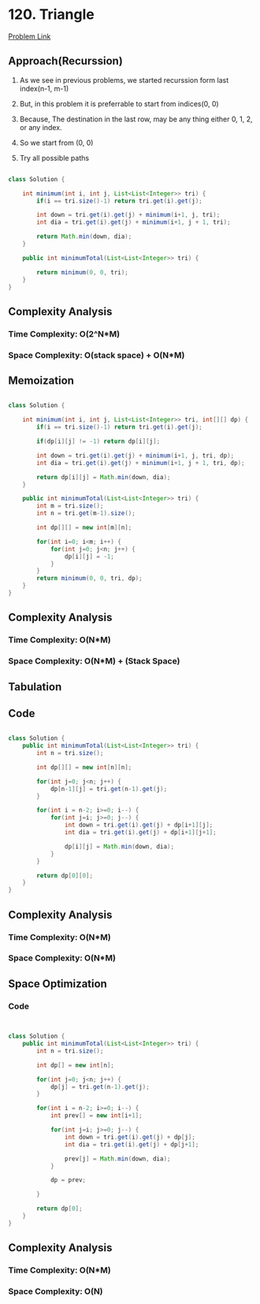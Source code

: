 # 120. Triangle

[Problem Link](https://leetcode.com/problems/triangle/description/)

## Approach(Recurssion)

1. As we see in previous problems, we started recurssion form last index(n-1, m-1)

2. But, in this problem it is preferrable to start from indices(0, 0)

3. Because, The destination in the last row, may be any thing either 0, 1, 2, or any index.

4. So we start from (0, 0)

5. Try all possible paths

```Java

class Solution {

    int minimum(int i, int j, List<List<Integer>> tri) {
        if(i == tri.size()-1) return tri.get(i).get(j);

        int down = tri.get(i).get(j) + minimum(i+1, j, tri);
        int dia = tri.get(i).get(j) + minimum(i+1, j + 1, tri);

        return Math.min(down, dia);
    }

    public int minimumTotal(List<List<Integer>> tri) {

        return minimum(0, 0, tri);
    }
}

```

## Complexity Analysis

### Time Complexity: O(2^N\*M)

### Space Complexity: O(stack space) + O(N\*M)


## Memoization

```Java

class Solution {

    int minimum(int i, int j, List<List<Integer>> tri, int[][] dp) {
        if(i == tri.size()-1) return tri.get(i).get(j);

        if(dp[i][j] != -1) return dp[i][j];

        int down = tri.get(i).get(j) + minimum(i+1, j, tri, dp);
        int dia = tri.get(i).get(j) + minimum(i+1, j + 1, tri, dp);

        return dp[i][j] = Math.min(down, dia);
    }

    public int minimumTotal(List<List<Integer>> tri) {
        int m = tri.size();
        int n = tri.get(m-1).size();

        int dp[][] = new int[m][n];

        for(int i=0; i<m; i++) {
            for(int j=0; j<n; j++) {
                dp[i][j] = -1;
            }
        }
        return minimum(0, 0, tri, dp);
    }
}

```

## Complexity Analysis

### Time Complexity: O(N\*M)

### Space Complexity: O(N\*M) + (Stack Space)




## Tabulation



## Code

```Java

class Solution {
    public int minimumTotal(List<List<Integer>> tri) {
        int n = tri.size();

        int dp[][] = new int[n][n];

        for(int j=0; j<n; j++) {
            dp[n-1][j] = tri.get(n-1).get(j);
        }

        for(int i = n-2; i>=0; i--) {
            for(int j=i; j>=0; j--) {
                int down = tri.get(i).get(j) + dp[i+1][j];
                int dia = tri.get(i).get(j) + dp[i+1][j+1];

                dp[i][j] = Math.min(down, dia);
            }
        }

        return dp[0][0];
    }
}

```

## Complexity Analysis

### Time Complexity: O(N*M)

### Space Complexity: O(N*M)


## Space Optimization

### Code

```Java


class Solution {
    public int minimumTotal(List<List<Integer>> tri) {
        int n = tri.size();

        int dp[] = new int[n];

        for(int j=0; j<n; j++) {
            dp[j] = tri.get(n-1).get(j);
        }

        for(int i = n-2; i>=0; i--) {
            int prev[] = new int[i+1];

            for(int j=i; j>=0; j--) {
                int down = tri.get(i).get(j) + dp[j];
                int dia = tri.get(i).get(j) + dp[j+1];

                prev[j] = Math.min(down, dia);
            }

            dp = prev;

        }

        return dp[0];
    }
}

```

## Complexity Analysis

### Time Complexity: O(N*M)

### Space Complexity: O(N)


